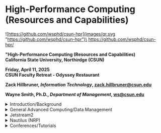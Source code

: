 # High-Performance Computing (Resources and Capabilities)


![https://github.com/wsphd/csun-hpr](images/qr.svg "https://github.com/wsphd/csun-hpr")\
<https://github.com/wsphd/csun-hpr/>

**"High-Performance Computing (Resources and Capabilities)**\
**California State University, Northirdge (CSUN)**

**Friday, April 11, 2025**\
**CSUN Faculty Retreat - Odyssey Restaurant**

**Zack Hillbruner, _Information Technology_, <zack.hillbruner@csun.edu>**

**Wayne Smith, Ph.D., _Department of Management_, <ws@csun.edu>**


<details>

<summary>Introduction/Background</summary>

## Introduction/Background

* Some $\frac{n_i}{N}$ needs are $\le$ contemporary desktop/laptop and software
  * But double-check new methodologies and growth (and by extension, movement) of data

* Some $\frac{n_j}{N}$ needs are $\gt$ contemporary desktop/laptop and software
  * Essentially, "compute-intensive, data-intensive, or network-intensive"
  * Use primarily FOSS (Linux, Open Source, etc.) to complement COTS (Windows, SPSS, etc.)

* Private, "on-premises" servers
  * Usually purchased by an individual faculty member or Dept. (often with a grant or project)
  * Usually located in the on-campus CSUN MDF
  * IT racks and networks the system; Users manage the system and applications

* Public Cloud (AWS, GCP, MS-Azure, OCI, Digital Ocean, etc.)
  * Use "free-tier"
  * Purchase credits w/ a credit card

* Or?
  * NSF-funded, multi-year, inter-institution, STEAM/SocialSTEM, R3s/CCC's too
  * <https://www.csun.edu/it/technology-resources-research>

</details>


<details>

<summary>General Advanced Computing/Data Management</summary>

## General Advanced Computing/Data Management

* There are plenty of (non-HPR) advanced computing issues too (research and instruction).

* Example: Computing
  * SPSS, Stata -> R or Python
  * Matlab -> Julia
  * Windows/MacOs _plus_ Linux, Excel -> LibreOffice, etc.
  * Beyond replication -> Reproducibility (not just 'A' journals)

* Example: Data
  * "Big Data"
  * research results can include output data (and perhaps even source data) too

* Example: Technology Trends
  * Campus Labs _plus_ Home Labs, Open Science, Open Research, Open Data, Open anything...

* I'm happy to discuss these issues too but it's not the focus on this material.

</details>


<details>

<summary>Jetstream2</summary>

## Jetstream2

* Managed by Indiana University

* 100's of GiB of RAM, 10's of PB of disk, 10's of [GPUs](https://en.wikipedia.org/wiki/Graphics_processing_unit), fast networks
  * Best for new learners, data science projects (R, Python, Julia, etc.), large simulations, gateway to other systems, including several supercomputers around the country

* Need an "ACCESS ID"
  * Like an ORCID ID but for Research Computing
  * Have CV or Resume for upload (don't worry, your request will be approved)

* Be willing to learn:
  * How to ask (nicely and well, for more (incrementally) resources, and read a simple dashboard
  * the Command line and Linux
  * Webshell
  * SSH for logging int (and some learning curve for generating SSH keys and passphrases)
  * SCP for file transfer (after the SSH process is done)

* Start here:
  * <https://jetstream-cloud.org/get-started/index.html>

</details>


<details>

<summary>Nautilus (NRP)</summary>

## Nautilus (part of the National Research Platform--NRP)

* Managed by University of California, San Diego

* 100's of GiB of RAM, 10's of PB of disk, 100's of [GPUs](https://en.wikipedia.org/wiki/Graphics_processing_unit)/[FPGAs](https://en.wikipedia.org/wiki/Field-programmable_gate_array)/[TPUs](https://en.wikipedia.org/wiki/Tensor_Processing_Unit)/[DPUs](https://en.wikipedia.org/wiki/Data_processing_unit), very fast networks
  * Best for leading-edge science and engineering, especially w/ funded labs and staff

* Be willing to learn:
  * Must be comfortable with the Command Line, Open Source, and Linux
  * Kubernetes (open source client-server), you use the "kubectl" binary
  * You control just about everyting with ASCII ".yaml" files

* Start here:
  * Send Wayne an email - <ws@csun.edu>

</details>


<details>

<summary>Conferences/Tutorials</summary>

## Conferences/Tutorials

* There are plenty of zero-cost and low-cost resources for learning about HPR resources.

| Name          | Venue         | Cost         |Timeframe         |
| ------------- | ------------- |------------- |------------- |
| [Research Computing at Smaller Institutions (RCSI)](https://rcsi.swarthmore.edu/)          | Swarthmore, PA  | $0 (NSF) | early June  | 
| [Open Science Grig (OSG)](https://osg-htc.org/school-2025/)          | U of Wisconsin-Madion, WI  | $0 (NSF) | late June  | 
| [National Research Platform (NRP)](https://portal.nrp.ai/6nrp-workshop/)          | UCSD, CA  | $600 (NSF) | late January  | 


</details>


